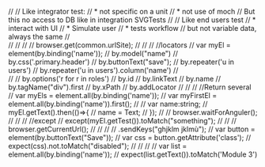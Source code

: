 // 
// Like integrator test:
// * not specific on a unit
// * not use of moch
// 	But this no access to DB like in integration SVGTests
// 
// Like end users test
// * interact with UI
// * Simulate user
// * tests workflow
// 	but not variable data, always the same
// 	
// 
// 
// 
// browser.get(common.urlSite);
// 
// 
// //locators 
// var myEl =  element(by.binding('name'));
// by.model("name")
// by.css('.primary.header')
// by.buttonText("save");
// by.repeater('u in users')
// 	by.repeater('u in users').column('name')
// 	
// 
// by.options('r for r in roles')
// by.id
// by.linkText
// by.name
// by.tagName("div").first
// by.xPath
// by.addLocator
// 
// 
// //Return several
// var myEls =  element.all(by.binding('name'));
// var myFirstEl =  element.all(by.binding('name')).first();
// 
// var name:string;
// myEl.getText().then(()=>{
// 	name = Text;
// });
// 
// browser.waitForAnguler();
// 
// 
// //except 
// except(myEl.getTest()).toMatch("something");
// 
// 
// browser.getCurrentUrl();
// 
// 
// 
// .sendKeys("ghjklm jklmù");
// var button = element(by.buttonText("Save"));
// var css = button.getAttribute('class');
// expect(css).not.toMatch("disabled");
// 
// 
// 
// var list = element.all(by.binding('name'));
// expect(list.getText()).toMatch('Module 3')

